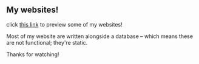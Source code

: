 ## My websites!

click [this link](https://deyanaaliyah.github.io/) to preview some of my websites!



Most of my website are written alongside a database – which means these are not functional; they're static.

Thanks for watching!
